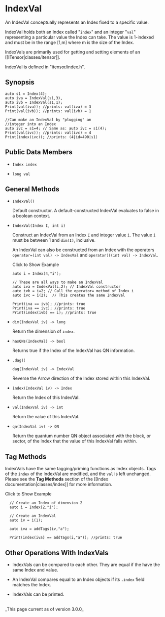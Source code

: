 # IndexVal #

An IndexVal conceptually represents an Index fixed to a specific value.

IndexVal holds both an Index called "`index`" and 
an integer "`val`" representing a particular value the Index can take.
The value is 1-indexed and must be in the range [1,m] where m is the size
of the Index.

IndexVals are primarily used for getting and setting elements of 
an [[ITensor|classes/itensor]].

IndexVal is defined in "itensor/index.h".

## Synopsis

    auto s1 = Index(4);
    auto iva = IndexVal(s1,3),
    auto ivb = IndexVal(s1,1);
    Print(val(iva)); //prints: val(iva) = 3
    Print(val(ivb)); //prints: val(ivb) = 1

    //Can make an IndexVal by "plugging" an
    //integer into an Index
    auto ivc = s1=4; // Same as: auto ivc = s1(4);
    Print(val(ivc)); //prints: val(ivc) = 4
    Print(index(ivc)); //prints: (4|id=490|s1)

## Public Data Members ##

* `Index index`

* `long val`

## General Methods

* `IndexVal()`

  Default constructor. A default-constructed IndexVal evaluates to false in a boolean context.

* `IndexVal(Index I, int i)`

  Construct an IndexVal from an Index `I` and integer value `i`.
  The value `i` must be between 1 and `dim(I)`, inclusive.

  An IndexVal can also be constructed from an Index with the operators 
  `operator=(int val) -> IndexVal` and `operator()(int val) -> IndexVal`.

  <div class="example_clicker">Click to Show Example</div>

      auto i = Index(4,"i");

      // These are all ways to make an IndexVal
      auto iva = IndexVal(i,2); // IndexVal constructor
      auto ivb = i=2; // Call the operator= method of Index i
      auto ivc = i(2);  // This creates the same IndexVal

      Print(iva == ivb); //prints: true
      Print(iva == ivc); //prints: true
      Print(index(ivb) == i); //prints: true

* `dim(IndexVal iv) -> long` 

  Return the dimension of `index`.

* `hasQNs(IndexVal) -> bool`

  Returns true if the Index of the IndexVal has QN information.

* `.dag()`

  `dag(IndexVal iv) -> IndexVal`

  Reverse the Arrow direction of the Index stored within this IndexVal.

* `index(IndexVal iv) -> Index`

  Return the Index of this IndexVal.

* `val(IndexVal iv) -> int`

  Return the value of this IndexVal.

* `qn(IndexVal iv) -> QN`

  Return the quantum number QN object associated with the block, or sector, of 
  the Index that the value of this IndexVal falls within.

## Tag Methods

  IndexVals have the same tagging/priming functions as Index objects.
  Tags of the `index` of the IndexVal are modified, and the `val` is left
  unchanged.
  Please see the __Tag Methods__ section of the [[Index documentation|classes/index]]
  for more information.

  <div class="example_clicker">Click to Show Example</div>

      // Create an Index of dimension 2
      auto i = Index(2,"i");

      // Create an IndexVal
      auto iv = i(1);

      auto iva = addTags(iv,"a");

      Print(index(iva) == addTags(i,"a")); //prints: true

## Other Operations With IndexVals

* IndexVals can be compared to each other. They are equal if the have the same Index and value.

* An IndexVal compares equal to an Index objects if its `.index` field matches the Index.

* IndexVals can be printed.


<br/>
_This page current as of version 3.0.0_
